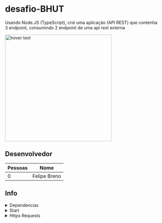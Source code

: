 # desafio-BHUT
Usando Node.JS (TypeScript), crie uma aplicação (API REST) que contenha 3 endpoint, consumindo 2 endpoint de uma api rest externa

<p>
  <img src="./gs-front/assets/logo-circle.png" width="350" title="hover text">
</p>

## Desenvolvedor

Pessoas | Nome
--- | ---
0 | Felipe Breno


## Info
<details>
<summary>Dependencias</summary>
  
- npm install express mongoose axios body-parser swagger-ui-express swagger-jsdoc @types/express @types/mongoose @types/axios @types/body-parser

</details>
<details>
<summary>Start</summary>

- npm i
- npm run dev

</details>
<details>
<summary>Https Requests</summary>
- postman
- http://localhost:4000/

## Rotas
| Methods | Route  |
|---|---|
| GET | **/listCars** (listagem pela api externa) |
| GET | **/logs** (todos registros realizados na api local) |
| POST | **/createCar** (post apontado para api externa) |

</details>

